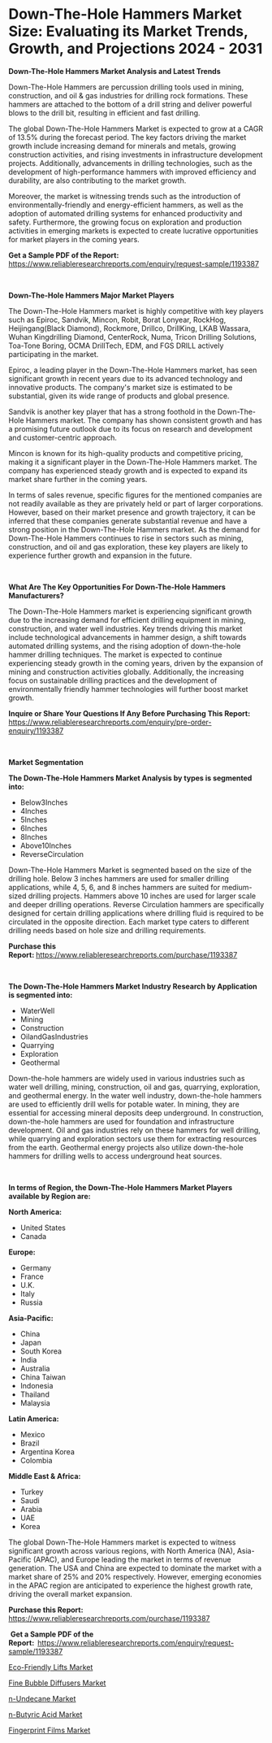 <p><h1>Down-The-Hole Hammers Market Size: Evaluating its Market Trends, Growth, and Projections 2024 - 2031</h1></p><p><strong>Down-The-Hole Hammers Market Analysis and Latest Trends</strong></p>
<p><p>Down-The-Hole Hammers are percussion drilling tools used in mining, construction, and oil & gas industries for drilling rock formations. These hammers are attached to the bottom of a drill string and deliver powerful blows to the drill bit, resulting in efficient and fast drilling.</p><p>The global Down-The-Hole Hammers Market is expected to grow at a CAGR of 13.5% during the forecast period. The key factors driving the market growth include increasing demand for minerals and metals, growing construction activities, and rising investments in infrastructure development projects. Additionally, advancements in drilling technologies, such as the development of high-performance hammers with improved efficiency and durability, are also contributing to the market growth.</p><p>Moreover, the market is witnessing trends such as the introduction of environmentally-friendly and energy-efficient hammers, as well as the adoption of automated drilling systems for enhanced productivity and safety. Furthermore, the growing focus on exploration and production activities in emerging markets is expected to create lucrative opportunities for market players in the coming years.</p></p>
<p><strong>Get a Sample PDF of the Report:&nbsp;</strong> <a href="https://www.reliableresearchreports.com/enquiry/request-sample/1193387">https://www.reliableresearchreports.com/enquiry/request-sample/1193387</a></p>
<p>&nbsp;</p>
<p><strong>Down-The-Hole Hammers Major Market Players</strong></p>
<p><p>The Down-The-Hole Hammers market is highly competitive with key players such as Epiroc, Sandvik, Mincon, Robit, Borat Lonyear, RockHog, Heijingang(Black Diamond), Rockmore, Drillco, DrillKing, LKAB Wassara, Wuhan Kingdrilling Diamond, CenterRock, Numa, Tricon Drilling Solutions, Toa-Tone Boring, OCMA DrillTech, EDM, and FGS DRILL actively participating in the market.</p><p>Epiroc, a leading player in the Down-The-Hole Hammers market, has seen significant growth in recent years due to its advanced technology and innovative products. The company's market size is estimated to be substantial, given its wide range of products and global presence.</p><p>Sandvik is another key player that has a strong foothold in the Down-The-Hole Hammers market. The company has shown consistent growth and has a promising future outlook due to its focus on research and development and customer-centric approach.</p><p>Mincon is known for its high-quality products and competitive pricing, making it a significant player in the Down-The-Hole Hammers market. The company has experienced steady growth and is expected to expand its market share further in the coming years.</p><p>In terms of sales revenue, specific figures for the mentioned companies are not readily available as they are privately held or part of larger corporations. However, based on their market presence and growth trajectory, it can be inferred that these companies generate substantial revenue and have a strong position in the Down-The-Hole Hammers market. As the demand for Down-The-Hole Hammers continues to rise in sectors such as mining, construction, and oil and gas exploration, these key players are likely to experience further growth and expansion in the future.</p></p>
<p>&nbsp;</p>
<p><strong>What Are The Key Opportunities For Down-The-Hole Hammers Manufacturers?</strong></p>
<p><p>The Down-The-Hole Hammers market is experiencing significant growth due to the increasing demand for efficient drilling equipment in mining, construction, and water well industries. Key trends driving this market include technological advancements in hammer design, a shift towards automated drilling systems, and the rising adoption of down-the-hole hammer drilling techniques. The market is expected to continue experiencing steady growth in the coming years, driven by the expansion of mining and construction activities globally. Additionally, the increasing focus on sustainable drilling practices and the development of environmentally friendly hammer technologies will further boost market growth.</p></p>
<p><strong>Inquire or Share Your Questions If Any Before Purchasing This Report:</strong> <a href="https://www.reliableresearchreports.com/enquiry/pre-order-enquiry/1193387">https://www.reliableresearchreports.com/enquiry/pre-order-enquiry/1193387</a></p>
<p>&nbsp;</p>
<p><strong>Market Segmentation</strong></p>
<p><strong>The Down-The-Hole Hammers Market Analysis by types is segmented into:</strong></p>
<p><ul><li>Below3Inches</li><li>4Inches</li><li>5Inches</li><li>6Inches</li><li>8Inches</li><li>Above10Inches</li><li>ReverseCirculation</li></ul></p>
<p><p>Down-The-Hole Hammers Market is segmented based on the size of the drilling hole. Below 3 inches hammers are used for smaller drilling applications, while 4, 5, 6, and 8 inches hammers are suited for medium-sized drilling projects. Hammers above 10 inches are used for larger scale and deeper drilling operations. Reverse Circulation hammers are specifically designed for certain drilling applications where drilling fluid is required to be circulated in the opposite direction. Each market type caters to different drilling needs based on hole size and drilling requirements.</p></p>
<p><strong>Purchase this Report:&nbsp;</strong><a href="https://www.reliableresearchreports.com/purchase/1193387">https://www.reliableresearchreports.com/purchase/1193387</a></p>
<p>&nbsp;</p>
<p><strong>The Down-The-Hole Hammers Market Industry Research by Application is segmented into:</strong></p>
<p><ul><li>WaterWell</li><li>Mining</li><li>Construction</li><li>OilandGasIndustries</li><li>Quarrying</li><li>Exploration</li><li>Geothermal</li></ul></p>
<p><p>Down-the-hole hammers are widely used in various industries such as water well drilling, mining, construction, oil and gas, quarrying, exploration, and geothermal energy. In the water well industry, down-the-hole hammers are used to efficiently drill wells for potable water. In mining, they are essential for accessing mineral deposits deep underground. In construction, down-the-hole hammers are used for foundation and infrastructure development. Oil and gas industries rely on these hammers for well drilling, while quarrying and exploration sectors use them for extracting resources from the earth. Geothermal energy projects also utilize down-the-hole hammers for drilling wells to access underground heat sources.</p></p>
<p>&nbsp;</p>
<p><strong>In terms of Region, the Down-The-Hole Hammers Market Players available by Region are:</strong></p>
<p>
    <p> <strong> North America: </strong>
        <ul>
            <li>United States</li>
            <li>Canada</li>
        </ul>
        </p> 
    <p> <strong> Europe: </strong>
        <ul>
            <li>Germany</li>
            <li>France</li>
            <li>U.K.</li>
            <li>Italy</li>
            <li>Russia</li>
        </ul>
        </p> 
    <p> <strong> Asia-Pacific: </strong>
        <ul>
            <li>China</li>
            <li>Japan</li>
            <li>South Korea</li>
            <li>India</li>
            <li>Australia</li>
            <li>China Taiwan</li>
            <li>Indonesia</li>
            <li>Thailand</li>
            <li>Malaysia</li>
        </ul>
        </p> 
    <p> <strong> Latin America: </strong>
        <ul>
            <li>Mexico</li>
            <li>Brazil</li>
            <li>Argentina Korea</li>
            <li>Colombia</li>
        </ul>
        </p> 
    <p> <strong> Middle East & Africa: </strong>
        <ul>
            <li>Turkey</li>
            <li>Saudi</li>
            <li>Arabia</li>
            <li>UAE</li>
            <li>Korea</li>
        </ul>
    </p>
    </p>
<p><p>The global Down-The-Hole Hammers market is expected to witness significant growth across various regions, with North America (NA), Asia-Pacific (APAC), and Europe leading the market in terms of revenue generation. The USA and China are expected to dominate the market with a market share of 25% and 20% respectively. However, emerging economies in the APAC region are anticipated to experience the highest growth rate, driving the overall market expansion.</p></p>
<p><strong>Purchase this Report: </strong><a href="https://www.reliableresearchreports.com/purchase/1193387">https://www.reliableresearchreports.com/purchase/1193387</a></p>
<p>&nbsp;<strong>Get a Sample PDF of the Report:&nbsp;&nbsp;</strong><a href="https://www.reliableresearchreports.com/enquiry/request-sample/1193387">https://www.reliableresearchreports.com/enquiry/request-sample/1193387</a></p>
<p><strong></strong></p>
<p><p><a href="https://medium.com/@markkautzer/eco-friendly-lifts-market-the-key-to-successful-business-strategy-forecast-till-2031-be660ab242c3">Eco-Friendly Lifts Market</a></p><p><a href="https://issuu.com/reportprime-2/docs/fine-bubble-diffusers-market-size-2030.pptx">Fine Bubble Diffusers Market</a></p><p><a href="https://github.com/yoshih12/Market-Research-Report-List-1/blob/main/n-undecane-market.md">n-Undecane Market</a></p><p><a href="https://github.com/castoriffic/Market-Research-Report-List-3/blob/main/n-butyric-acid-market.md">n-Butyric Acid Market</a></p><p><a href="https://issuu.com/reportprime-2/docs/fingerprint-films-market-size-2030.pptx">Fingerprint Films Market</a></p></p>